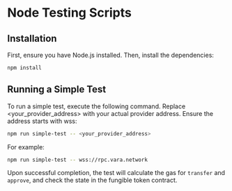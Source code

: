 # Node Testing Scripts

## Installation

First, ensure you have Node.js installed. Then, install the dependencies:

```bash
npm install
```

## Running a Simple Test
To run a simple test, execute the following command. Replace <your_provider_address> with your actual provider address. Ensure the address starts with wss:

```bash
npm run simple-test -- <your_provider_address>
```
For example:
```bash
npm run simple-test -- wss://rpc.vara.network
```
Upon successful completion, the test will calculate the gas for `transfer` and `approve`, and check the state in the fungible token contract.